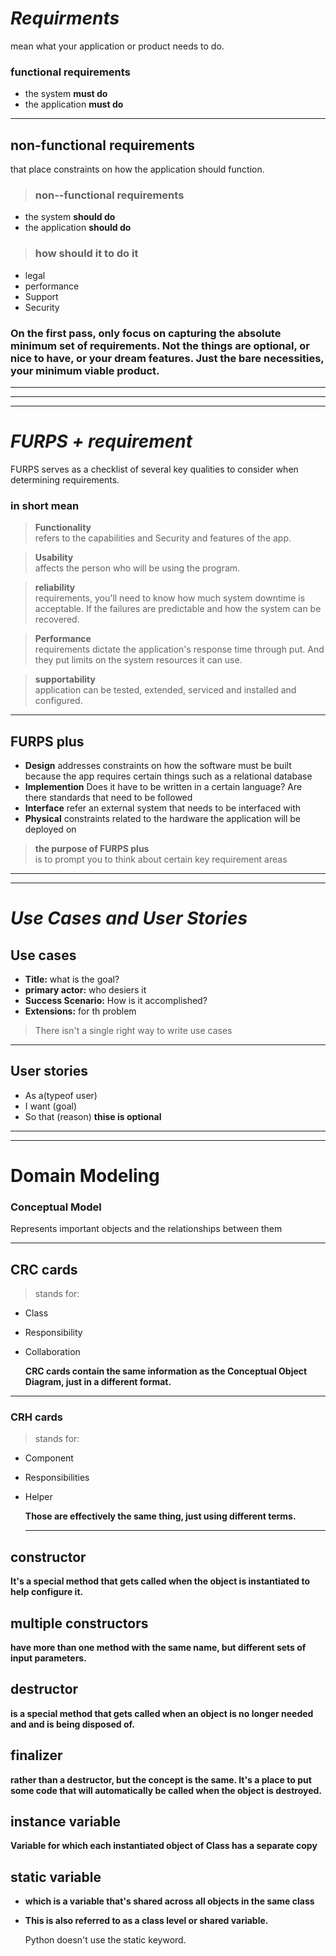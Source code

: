 # ***Requirments***
mean what your application or product needs to do.  
  
### **functional requirements** 
* the system **must do**
* the application **must do**
___
## non-functional requirements
 that place constraints on how the application should function.  
 >### non--functional requirements  
* the system **should do**
* the application **should do**  

>###  **how should it to do it**
* legal
* performance
* Support
* Security   
 ### **On the first pass, only focus on capturing the absolute minimum set of requirements. Not the things are optional, or nice to have, or your dream features. Just the bare necessities, your minimum viable product.**

 ____
 ____
 ____
 # ***FURPS + requirement*** 
   FURPS serves as a checklist of several key qualities to consider when determining requirements.  
  ### **in short mean**  
    
 
  > **Functionality**  
   refers to the capabilities and Security and features of the app. 
   
  > **Usability**  
    affects the person who will be using the program. 

 
  > **reliability**   
 requirements, you'll need to know how much system downtime is acceptable. If the failures are predictable and how the system can be recovered.  

 > **Performance**  
  requirements dictate the application's response time through put. And they put limits on the system resources it can use.  

> **supportability**  
   application can be tested, extended, serviced and installed and configured.
___
## FURPS plus 
* **Design** addresses constraints on how the software must be built because the app requires certain things such as a relational database
* **Implemention** Does it have to be written in a certain language? Are there standards that need to be followed
* **Interface** refer an external system that needs to be interfaced with
* **Physical** constraints related to the hardware the application will be deployed on

 >**the purpose of FURPS plus**   
 is to prompt you to think about certain key requirement areas
 ___
 ___
 # ***Use Cases and User Stories***   
 ## Use cases
 * **Title:** what is the goal?
 * **primary actor:** who desiers it  
 * **Success Scenario:** How is it accomplished?  
 * **Extensions:** for th problem  

 
 >There isn't a single right way to write use cases 
 ---

## User stories
* As a(typeof user)
* I want (goal)
* So that (reason) **thise is optional**
___
___
# Domain Modeling
### Conceptual Model
Represents important objects and the relationships between them
___
## CRC cards
>stands for:
* Class
* Responsibility 
* Collaboration  

  **CRC cards contain the same information as the Conceptual Object Diagram, just in a different format.**

---
### **CRH cards**
>stands for:
* Component
* Responsibilities 
* Helper   

  **Those are effectively the same thing, just using different terms.**  
  ___
## constructor
 **It's a special method that gets called when the object is instantiated to help configure it.**

## multiple constructors  
 **have more than one method with the same name, but different sets of input parameters.**  

##  destructor 
**is a special method that gets called when an object is no longer needed and and is being disposed of.**  

## finalizer 
**rather than a destructor, but the concept is the same. It's a place to put some code that will automatically be called when the object is destroyed.**  
## instance variable
 **Variable for which  each instantiated object of Class has a separate copy**

## static variable
  * **which is a variable that's shared across all objects in the same class**   
  * **This is also referred to as a class level or shared variable.**  

     Python doesn't use the static keyword. 
